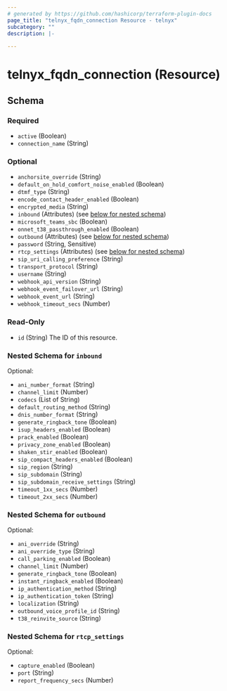 ```yaml
---
# generated by https://github.com/hashicorp/terraform-plugin-docs
page_title: "telnyx_fqdn_connection Resource - telnyx"
subcategory: ""
description: |-
  
---
```


# telnyx_fqdn_connection (Resource)





<!-- schema generated by tfplugindocs -->
## Schema

### Required

- `active` (Boolean)
- `connection_name` (String)

### Optional

- `anchorsite_override` (String)
- `default_on_hold_comfort_noise_enabled` (Boolean)
- `dtmf_type` (String)
- `encode_contact_header_enabled` (Boolean)
- `encrypted_media` (String)
- `inbound` (Attributes) (see [below for nested schema](#nestedatt--inbound))
- `microsoft_teams_sbc` (Boolean)
- `onnet_t38_passthrough_enabled` (Boolean)
- `outbound` (Attributes) (see [below for nested schema](#nestedatt--outbound))
- `password` (String, Sensitive)
- `rtcp_settings` (Attributes) (see [below for nested schema](#nestedatt--rtcp_settings))
- `sip_uri_calling_preference` (String)
- `transport_protocol` (String)
- `username` (String)
- `webhook_api_version` (String)
- `webhook_event_failover_url` (String)
- `webhook_event_url` (String)
- `webhook_timeout_secs` (Number)

### Read-Only

- `id` (String) The ID of this resource.

<a id="nestedatt--inbound"></a>
### Nested Schema for `inbound`

Optional:

- `ani_number_format` (String)
- `channel_limit` (Number)
- `codecs` (List of String)
- `default_routing_method` (String)
- `dnis_number_format` (String)
- `generate_ringback_tone` (Boolean)
- `isup_headers_enabled` (Boolean)
- `prack_enabled` (Boolean)
- `privacy_zone_enabled` (Boolean)
- `shaken_stir_enabled` (Boolean)
- `sip_compact_headers_enabled` (Boolean)
- `sip_region` (String)
- `sip_subdomain` (String)
- `sip_subdomain_receive_settings` (String)
- `timeout_1xx_secs` (Number)
- `timeout_2xx_secs` (Number)


<a id="nestedatt--outbound"></a>
### Nested Schema for `outbound`

Optional:

- `ani_override` (String)
- `ani_override_type` (String)
- `call_parking_enabled` (Boolean)
- `channel_limit` (Number)
- `generate_ringback_tone` (Boolean)
- `instant_ringback_enabled` (Boolean)
- `ip_authentication_method` (String)
- `ip_authentication_token` (String)
- `localization` (String)
- `outbound_voice_profile_id` (String)
- `t38_reinvite_source` (String)


<a id="nestedatt--rtcp_settings"></a>
### Nested Schema for `rtcp_settings`

Optional:

- `capture_enabled` (Boolean)
- `port` (String)
- `report_frequency_secs` (Number)
